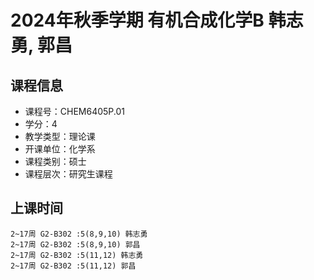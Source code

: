 # 2024年秋季学期 有机合成化学B 韩志勇, 郭昌






## 课程信息

- 课程号：CHEM6405P.01
- 学分：4
- 教学类型：理论课
- 开课单位：化学系
- 课程类别：硕士
- 课程层次：研究生课程

## 上课时间

```
2~17周 G2-B302 :5(8,9,10) 韩志勇
2~17周 G2-B302 :5(8,9,10) 郭昌
2~17周 G2-B302 :5(11,12) 韩志勇
2~17周 G2-B302 :5(11,12) 郭昌
```

